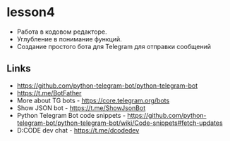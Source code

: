 # lesson4

- Работа в кодовом редакторе. 
- Углубление в понимание функций. 
- Создание простого бота для Telegram для отправки сообщений

## Links

- https://github.com/python-telegram-bot/python-telegram-bot
- https://t.me/BotFather
- More about TG bots - https://core.telegram.org/bots
- Show JSON bot - https://t.me/ShowJsonBot
- Python Telegram Bot code snippets - https://github.com/python-telegram-bot/python-telegram-bot/wiki/Code-snippets#fetch-updates
- D:CODE dev chat - https://t.me/dcodedev

